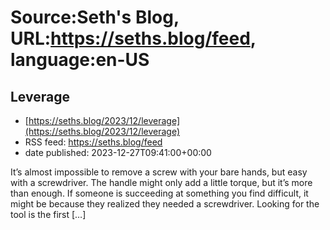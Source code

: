 # Source:Seth's Blog, URL:https://seths.blog/feed, language:en-US

## Leverage
 - [https://seths.blog/2023/12/leverage](https://seths.blog/2023/12/leverage)
 - RSS feed: https://seths.blog/feed
 - date published: 2023-12-27T09:41:00+00:00

It&#8217;s almost impossible to remove a screw with your bare hands, but easy with a screwdriver. The handle might only add a little torque, but it&#8217;s more than enough. If someone is succeeding at something you find difficult, it might be because they realized they needed a screwdriver. Looking for the tool is the first [&#8230;]

